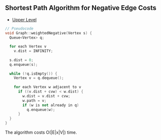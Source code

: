 ## Shortest Path Algorithm for Negative Edge Costs

- [Upper Level](README.md)

```c++
// Pseudocode
void Graph::weightedNegative(Vertex s) {
  Queue<Vertex> q;
  
  for each Vertex v
    v.dist = INFINITY;
  
  s.dist = 0;
  q.enqueue(s);
  
  while (!q.isEmpty()) {
    Vertex v = q.dequeue();
    
    for each Vertex w adjacent to v
      if ((v.dist + cvw) < w.dist) {
        w.dist = v.dist + cvw;
        w.path = v;
        if (w is not already in q)
          q.enqueue(w);
      }
  }
}
```

The algorithm costs O(\|E\|x\|V\|) time.